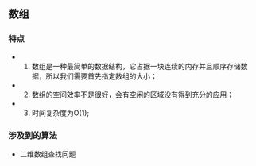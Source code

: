 ## 数组


### 特点
*  1. 数组是一种最简单的数据结构，它占据一块连续的内存并且顺序存储数据，所以我们需要首先指定数组的大小；
*  2. 数组的空间效率不是很好，会有空闲的区域没有得到充分的应用；
*  3. 时间复杂度为O(1);

### 涉及到的算法

* 二维数组查找问题


